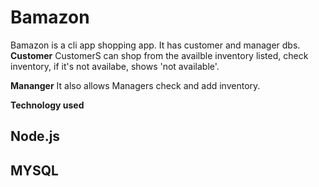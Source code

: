 # Bamazon

Bamazon is a cli app shopping app. It has customer and manager dbs. 
**Customer**
  CustomerS can shop from the availble inventory listed, check inventory, if it's not availabe, shows 'not available'.
  
  
  
**Mananger**
  It also allows Managers check and add inventory.

**Technology used** 

## Node.js
## MYSQL


